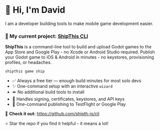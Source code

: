 # 👋 Hi, I'm David

I am a developer building tools to make mobile game development easier.

### 🚀 My current project: [ShipThis CLI](https://github.com/shipth-is/cli)

**ShipThis** is a command-line tool to build and upload Godot games to the App Store and Google Play - no Xcode or Android Studio required. Publish your Godot game to iOS & Android in minutes - no keystores, provisioning profiles, or headaches.

```bash
shipthis game ship
```

- ✅ Always a free tier — enough build minutes for most solo devs  
- ✨ One-command setup with an interactive `wizard`  
- ⏩ No additional build tools to install
- 🔐 Handles signing, certificates, keystores, and API keys  
- 🚀 One-command publishing to TestFlight or Google Play

🔗 **Check it out:** https://github.com/shipth-is/cli  

⭐ Star the repo if you find it helpful - it means a lot!

